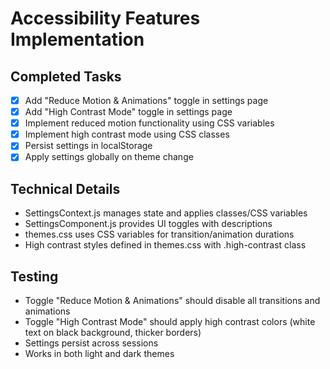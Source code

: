 # Accessibility Features Implementation

## Completed Tasks
- [x] Add "Reduce Motion & Animations" toggle in settings page
- [x] Add "High Contrast Mode" toggle in settings page
- [x] Implement reduced motion functionality using CSS variables
- [x] Implement high contrast mode using CSS classes
- [x] Persist settings in localStorage
- [x] Apply settings globally on theme change

## Technical Details
- SettingsContext.js manages state and applies classes/CSS variables
- SettingsComponent.js provides UI toggles with descriptions
- themes.css uses CSS variables for transition/animation durations
- High contrast styles defined in themes.css with .high-contrast class

## Testing
- Toggle "Reduce Motion & Animations" should disable all transitions and animations
- Toggle "High Contrast Mode" should apply high contrast colors (white text on black background, thicker borders)
- Settings persist across sessions
- Works in both light and dark themes
